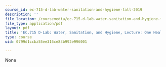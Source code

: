 ```yaml
---
course_id: ec-715-d-lab-water-sanitation-and-hygiene-fall-2019
description: ''
file_location: /coursemedia/ec-715-d-lab-water-sanitation-and-hygiene-fall-2019/0799d1ccba55ee316ce83b992e996001_MITEC_715F19-one-health.pdf
file_type: application/pdf
layout: pdf
title: 'EC.715 D-Lab: Water, Sanitation, and Hygiene, Lecture: One Health'
type: course
uid: 0799d1ccba55ee316ce83b992e996001

---
```

None